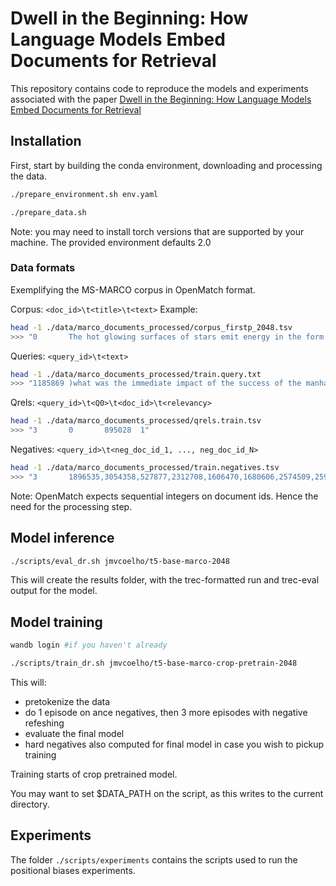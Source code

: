 # Dwell in the Beginning: How Language Models Embed Documents for Retrieval

This repository contains code to reproduce the models and experiments associated with the paper 
[Dwell in the Beginning: How Language Models Embed Documents for Retrieval](https://arxiv.org/abs/2404.04163)


## Installation

First, start by building the conda environment, downloading and processing the data.
```bash 
./prepare_environment.sh env.yaml

./prepare_data.sh
```
Note: you may need to install torch versions that are supported by your machine. The provided environment defaults 2.0

### Data formats
Exemplifying the MS-MARCO corpus in OpenMatch format.

Corpus: ``<doc_id>\t<title>\t<text>``
Example: 
```bash 
head -1 ./data/marco_documents_processed/corpus_firstp_2048.tsv
>>> "0       The hot glowing surfaces of stars emit energy in the form of electromagnetic radiation.?        Science & Mathematics Physics The hot glowing surfaces of stars emit energy ...."
```

Queries: ``<query_id>\t<text>``
```bash 
head -1 ./data/marco_documents_processed/train.query.txt
>>> "1185869 )what was the immediate impact of the success of the manhattan project?"
```

Qrels: ``<query_id>\t<Q0>\t<doc_id>\t<relevancy>``
```bash 
head -1 ./data/marco_documents_processed/qrels.train.tsv
>>> "3       0       895028  1"
```

Negatives: ``<query_id>\t<neg_doc_id_1, ..., neg_doc_id_N>``
```bash 
head -1 ./data/marco_documents_processed/train.negatives.tsv
>>> "3       1896535,3054358,527877,2312708,1606470,1680606,2574509,2591560,712805,1678190"
```

Note: OpenMatch expects sequential integers on document ids. Hence the need for the processing step.
## Model inference

```bash
./scripts/eval_dr.sh jmvcoelho/t5-base-marco-2048
```

This will create the results folder, with the trec-formatted run and trec-eval output for the model.

## Model training

```bash
wandb login #if you haven't already

./scripts/train_dr.sh jmvcoelho/t5-base-marco-crop-pretrain-2048
```

This will:
- pretokenize the data
- do 1 episode on ance negatives, then 3 more episodes with negative refeshing
- evaluate the final model
- hard negatives also computed for final model in case you wish to pickup training

Training starts of crop pretrained model. 

You may want to set $DATA_PATH on the script, as this writes to the current directory.

## Experiments

The folder ```./scripts/experiments``` contains the scripts used to run the positional biases experiments.
